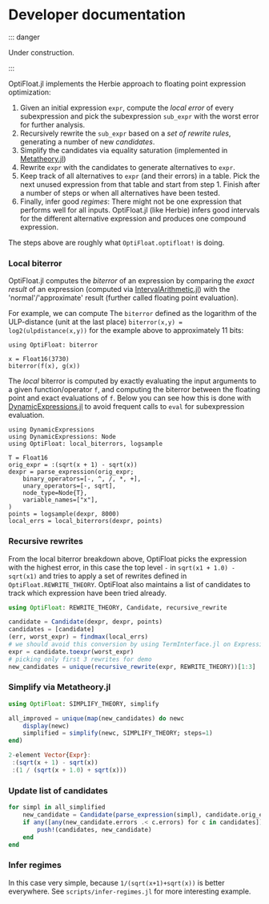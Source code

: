 # Developer documentation

::: danger

Under construction.

:::

OptiFloat.jl implements the Herbie approach to floating point expression optimization:

1. Given an initial expression `expr`, compute the _local error_ of every subexpression and pick the subexpression `sub_expr` with the worst error for further analysis.
2. Recursively rewrite the `sub_expr` based on a _set of rewrite rules_, generating a number of new _candidates_.
3. Simplify the candidates via equality saturation (implemented in [Metatheory.jl](https://github.com/JuliaSymbolics/Metatheory.jl))
4. Rewrite `expr` with the candidates to generate alternatives to `expr`.
5. Keep track of all alternatives to `expr` (and their errors) in a table. Pick the next unused expression from that table and start from step 1. Finish after a number of steps or when all alternatives have been tested.
6. Finally, infer good _regimes_: There might not be one expression that performs well for all inputs. OptiFloat.jl (like Herbie) infers good intervals for the different alternative expression and produces one compound expression.

The steps above are roughly what `OptiFloat.optifloat!` is doing.


### Local biterror

OptiFloat.jl computes the _biterror_ of an expression by comparing the _exact
result_ of an expression (computed via
[IntervalArithmetic.jl](https://github.com/JuliaIntervals/IntervalArithmetic.jl))
with the 'normal'/'approximate' result (further called floating point evaluation).

For example, we can compute The `biterror` defined as the logarithm of the
ULP-distance (unit at the last place) `biterror(x,y) = log2(ulpdistance(x,y))`
for the example above to approximately 11 bits:

```@repl sqrtexample
using OptiFloat: biterror

x = Float16(3730)
biterror(f(x), g(x))
```

The _local_ biterror is computed by exactly evaluating the input arguments to a
given function/operator `f`, and computing the biterror between the floating point and exact evaluations of `f`. Below you can see how this is done with [DynamicExpressions.jl](https://github.com/SymbolicML/DynamicExpressions.jl) to avoid frequent calls to `eval` for subexpression evaluation.

```@example sqrtexample
using DynamicExpressions
using DynamicExpressions: Node
using OptiFloat: local_biterrors, logsample

T = Float16
orig_expr = :(sqrt(x + 1) - sqrt(x))
dexpr = parse_expression(orig_expr;
    binary_operators=[-, ^, /, *, +],
    unary_operators=[-, sqrt],
    node_type=Node{T},
    variable_names=["x"],
)
points = logsample(dexpr, 8000)
local_errs = local_biterrors(dexpr, points)
```

### Recursive rewrites

From the local biterror breakdown above, OptiFloat picks the expression with the
highest error, in this case the top level `-` in `sqrt(x1 + 1.0) - sqrt(x1)` and
tries to apply a set of rewrites defined in `OptiFloat.REWRITE_THEORY`. OptiFloat
also maintains a list of candidates to track which expression have been tried
already.

```julia
using OptiFloat: REWRITE_THEORY, Candidate, recursive_rewrite

candidate = Candidate(dexpr, dexpr, points)
candidates = [candidate]
(err, worst_expr) = findmax(local_errs)
# we should avoid this conversion by using TermInterface.jl on Expression
expr = candidate.toexpr(worst_expr)
# picking only first 3 rewrites for demo
new_candidates = unique(recursive_rewrite(expr, REWRITE_THEORY))[1:3]
```

### Simplify via Metatheory.jl

```julia
using OptiFloat: SIMPLIFY_THEORY, simplify

all_improved = unique(map(new_candidates) do newc
    display(newc)
    simplified = simplify(newc, SIMPLIFY_THEORY; steps=1)
end)

2-element Vector{Expr}:
 :(sqrt(x + 1) - sqrt(x))
 :(1 / (sqrt(x + 1.0) + sqrt(x)))
```

### Update list of candidates

```julia
for simpl in all_simplified
    new_candidate = Candidate(parse_expression(simpl), candidate.orig_expr, points)
    if any([any(new_candidate.errors .< c.errors) for c in candidates])
        push!(candidates, new_candidate)
    end
end
```

### Infer regimes

In this case very simple, because `1/(sqrt(x+1)+sqrt(x))` is better everywhere. See `scripts/infer-regimes.jl` for more interesting example.
